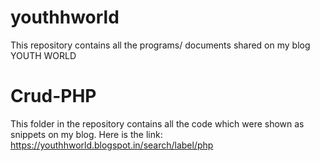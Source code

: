 # youthhworld
This repository contains all the programs/ documents shared on my blog YOUTH WORLD

# Crud-PHP

This folder in the repository contains all the code which were shown as snippets on my blog.
Here is the link: <a>https://youthhworld.blogspot.in/search/label/php</a>


